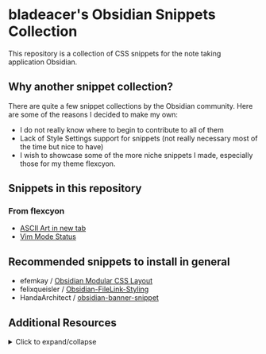 # bladeacer's Obsidian Snippets Collection
This repository is a collection of CSS snippets for the note taking application Obsidian.

## Why another snippet collection?
There are quite a few snippet collections by the Obsidian community. Here are some of the reasons I decided to make my own:
- I do not really know where to begin to contribute to all of them
- Lack of Style Settings support for snippets (not really necessary most of the time but nice to have)
- I wish to showcase some of the more niche snippets I made, especially those for my theme flexcyon.

## Snippets in this repository
### From flexcyon
- [ASCII Art in new tab](./snippets/flexcyon/ascii-art.md)
- [Vim Mode Status](./snippets/flexcyon/vim-mode.md)

## Recommended snippets to install in general
- efemkay / [Obsidian Modular CSS Layout](https://github.com/efemkay/obsidian-modular-css-layout#wide-views)
- felixqueisler / [Obsidian-FileLink-Styling](https://github.com/felixqueisler/Obsidian-FileLink-Styling)
- HandaArchitect / [obsidian-banner-snippet](https://github.com/HandaArchitect/obsidian-banner-snippet)

## Additional Resources
<details>
  <summary>Click to expand/collapse</summary>

- [#appearance](https://discord.com/channels/686053708261228577/702656734631821413) - Obsidian discord
- [Obsidian CSS Quick Guide](https://forum.obsidian.md/t/obsidian-css-quick-guide/58178) (forum) (mostly about using the inspector) -
- [CSS Variables at Obsidian Dev Docs](https://docs.obsidian.md/Reference/CSS+variables/CSS+variables)
- r-u-s-h-i-k-e-s-h's [Obsidian CSS Snippets](https://github.com/r-u-s-h-i-k-e-s-h/Obsidian-CSS-Snippets)
- replete / [obsidian-minimal-theme-css-snippets](https://github.com/replete/obsidian-minimal-theme-css-snippets)
- SlRvb's [snippets collection](https://github.com/SlRvb/Obsidian--ITS-Theme/tree/main/Snippets) | [Guide](https://publish.obsidian.md/slrvb-docs/ITS+Theme/ITS+Theme)
- zamsyt / [obsidian-snippets](https://github.com/zamsyt/obsidian-snippets)
- ElsaTam /  [Obsidian-Stuff](https://github.com/ElsaTam/Obsidian-Stuff)
- KuiyueRO / [Obsidian-Miner](https://github.com/KuiyueRO/Obsidian-Miner)
- sailKiteV / [Obsidian-Snippets-and-Demos](https://github.com/sailKiteV/Obsidian-Snippets-and-Demos?tab=readme-ov-file)
- TfTHacker / [DashboardPlusPlus](https://github.com/TfTHacker/DashboardPlusPlus)
- eb2ai / [My-Checklists-and-Icons](https://github.com/eb2ai/My-Checklists-and-Icons?tab=readme-ov-file)
- xhuajin / [obsidian-sidenote-callout](https://github.com/xhuajin/obsidian-sidenote-callout/tree/main)
</details>
